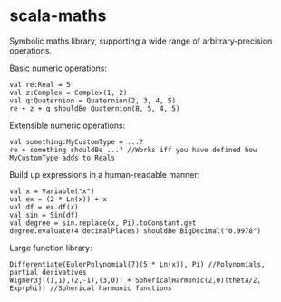scala-maths
===========

Symbolic maths library, supporting a wide range of arbitrary-precision operations.

Basic numeric operations:

    val re:Real = 5
    val z:Complex = Complex(1, 2)
    val q:Quaternion = Quaternion(2, 3, 4, 5)
    re + z + q shouldBe Quaternion(8, 5, 4, 5)

Extensible numeric operations:

    val something:MyCustomType = ...?
    re + something shouldBe ...? //Works iff you have defined how MyCustomType adds to Reals

Build up expressions in a human-readable manner:

    val x = Variable("x")
    val ex = (2 * Ln(x)) + x
    val df = ex.df(x)
    val sin = Sin(df)
    val degree = sin.replace(x, Pi).toConstant.get
    degree.evaluate(4 decimalPlaces) shouldBe BigDecimal("0.9978")

Large function library:

    Differentiate(EulerPolynomial(7)(5 * Ln(x)), Pi) //Polynomials, partial derivatives
    Wigner3j((1,1),(2,-1),(3,0)) + SphericalHarmonic(2,0)(theta/2, Exp(phi)) //Spherical harmonic functions
